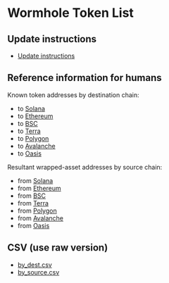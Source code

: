 # Wormhole Token List

## Update instructions

- [Update instructions](updating.md)

## Reference information for humans

Known token addresses by destination chain:

- to [Solana](content/dest_solana.md)
- to [Ethereum](content/dest_ethereum.md)
- to [BSC](content/dest_bsc.md)
- to [Terra](content/dest_terra.md)
- to [Polygon](content/dest_polygon.md)
- to [Avalanche](content/dest_avalanche.md)
- to [Oasis](content/dest_oasis.md)

Resultant wrapped-asset addresses by source chain:

- from [Solana](content/source_solana.md)
- from [Ethereum](content/source_ethereum.md)
- from [BSC](content/source_bsc.md)
- from [Terra](content/source_terra.md)
- from [Polygon](content/source_polygon.md)
- from [Avalanche](content/source_avalanche.md)
- from [Oasis](content/source_oasis.md)

## CSV (use raw version)

- [by_dest.csv](content/by_dest.csv)
- [by_source.csv](content/by_source.csv)
